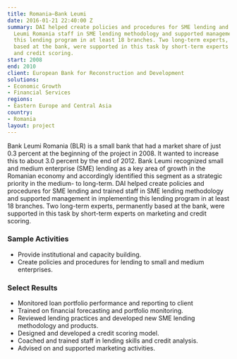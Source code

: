 ```yaml
---
title: Romania—Bank Leumi
date: 2016-01-21 22:40:00 Z
summary: DAI helped create policies and procedures for SME lending and trained Bank
  Leumi Romania staff in SME lending methodology and supported management in implementing
  this lending program in at least 18 branches. Two long-term experts, permanently
  based at the bank, were supported in this task by short-term experts on marketing
  and credit scoring.
start: 2008
end: 2010
client: European Bank for Reconstruction and Development
solutions:
- Economic Growth
- Financial Services
regions:
- Eastern Europe and Central Asia
country:
- Romania
layout: project
---
```


Bank Leumi Romania (BLR) is a small bank that had a market share of just 0.3 percent at the beginning of the project in 2008. It wanted to increase this to about 3.0 percent by the end of 2012. Bank Leumi recognized small and medium enterprise (SME) lending as a key area of growth in the Romanian economy and accordingly identified this segment as a strategic priority in the medium- to long-term. DAI helped create policies and procedures for SME lending and trained staff in SME lending methodology and supported management in implementing this lending program in at least 18 branches. Two long-term experts, permanently based at the bank, were supported in this task by short-term experts on marketing and credit scoring.

### Sample Activities

* Provide institutional and capacity building.
* Create policies and procedures for lending to small and medium enterprises.

### Select Results

* Monitored loan portfolio performance and reporting to client
* Trained on financial forecasting and portfolio monitoring.
* Reviewed lending practices and developed new SME lending methodology and products.
* Designed and developed a credit scoring model.
* Coached and trained staff in lending skills and credit analysis.
* Advised on and supported marketing activities.